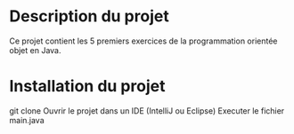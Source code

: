 # Description du projet

Ce projet contient les 5 premiers exercices de la programmation orientée objet en Java.

# Installation du projet

git clone
Ouvrir le projet dans un IDE (IntelliJ ou Eclipse)
Executer le fichier main.java